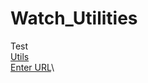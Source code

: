 # Watch_Utilities
Test\
[Utils](http://0apotix1.github.io/Watch_Utilities/)\
[Enter URL](http://0apotix1.github.io/Watch_Utilities/url/)\
